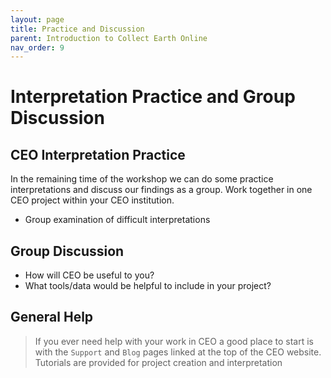 ```yaml
---
layout: page
title: Practice and Discussion
parent: Introduction to Collect Earth Online
nav_order: 9
---
```


# Interpretation Practice and Group Discussion

## CEO Interpretation Practice
In the remaining time of the workshop we can do some practice interpretations and discuss our findings as a group. Work together in one CEO project within your CEO institution.
* Group examination of difficult interpretations


## Group Discussion
* How will CEO be useful to you?
* What tools/data would be helpful to include in your project?

## General Help
>If you ever need help with your work in CEO a good place to start is with the `Support` and `Blog` pages linked at the top of the CEO website. Tutorials are provided for project creation and interpretation